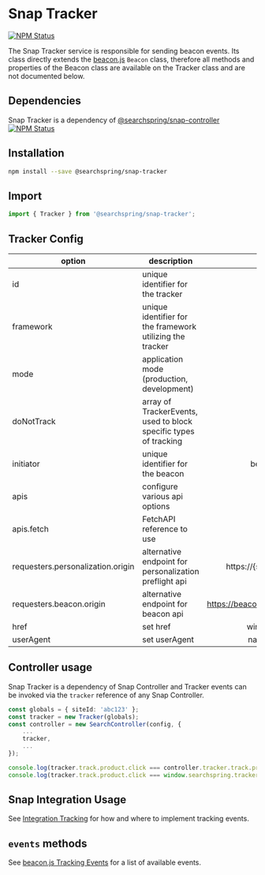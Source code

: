 # Snap Tracker

<a href="https://www.npmjs.com/package/@searchspring/snap-tracker"><img alt="NPM Status" src="https://img.shields.io/npm/v/@searchspring/snap-tracker.svg?style=flat"></a>

The Snap Tracker service is responsible for sending beacon events. Its class directly extends the [beacon.js](https://github.com/searchspring/beacon.js) `Beacon` class, therefore all methods and properties of the Beacon class are available on the Tracker class and are not documented below. 

## Dependencies

Snap Tracker is a dependency of [@searchspring/snap-controller](https://github.com/searchspring/snap/tree/main/packages/snap-controller) <a href="https://www.npmjs.com/package/@searchspring/snap-controller"><img alt="NPM Status" src="https://img.shields.io/npm/v/@searchspring/snap-controller.svg?style=flat"></a>

## Installation

```bash
npm install --save @searchspring/snap-tracker
```

## Import
```typescript
import { Tracker } from '@searchspring/snap-tracker';
```

## Tracker Config

| option | description | default value | required | 
|---|---|:---:|:---:|
| id | unique identifier for the tracker | track |   |
| framework | unique identifier for the framework utilizing the tracker | snap |   |
| mode | application mode (production, development) | production |   |
| doNotTrack | array of TrackerEvents, used to block specific types of tracking | ➖ |   |
| initiator | unique identifier for the beacon | beaconjs/{version} |   |
| apis | configure various api options |  |   |
| apis.fetch | FetchAPI reference to use | window.fetch |   |
| requesters.personalization.origin | alternative endpoint for personalization preflight api | https://{siteId}.a.searchspring.io |   |
| requesters.beacon.origin | alternative endpoint for beacon api | https://beacon.searchspring.io/beacon/v2 |   |
| href | set href | window.location.href |   |
| userAgent | set userAgent | navigator.userAgent |   |


## Controller usage
Snap Tracker is a dependency of Snap Controller and Tracker events can be invoked via the `tracker` reference of any Snap Controller. 

```typescript
const globals = { siteId: 'abc123' };
const tracker = new Tracker(globals);
const controller = new SearchController(config, {
    ...
    tracker,
    ...
});

console.log(tracker.track.product.click === controller.tracker.track.product.click) // true
console.log(tracker.track.product.click === window.searchspring.tracker.track.product.click) // true
```

## Snap Integration Usage
See [Integration Tracking](https://github.com/searchspring/snap/blob/main/docs/INTEGRATION_TRACKING.md) for how and where to implement tracking events.


## `events` methods
See [beacon.js Tracking Events](https://github.com/searchspring/beacon.js) for a list of available events.

